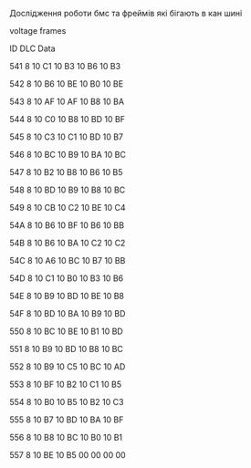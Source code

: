 Дослідження роботи бмс та фреймів які бігають в кан шині 

voltage frames

ID        DLC       Data                     

541      8   10 C1 10 B3 10 B6 10 B3 

542      8   10 B6 10 BE 10 B0 10 BE 

543      8   10 AF 10 AF 10 B8 10 BA 

544      8   10 C0 10 B8 10 BD 10 BF      

545      8   10 C3 10 C1 10 BD 10 B7     

546      8   10 BC 10 B9 10 BA 10 BC 

547      8   10 B2 10 B8 10 B6 10 B5 

548      8   10 BD 10 B9 10 B8 10 BC 

549      8   10 CB 10 C2 10 BE 10 C4 

54A      8   10 B6 10 BF 10 B6 10 BB 

54B      8   10 B6 10 BA 10 C2 10 C2 

54C      8   10 A6 10 BC 10 B7 10 BB 

54D      8   10 C1 10 B0 10 B3 10 B6 

54E      8   10 B9 10 BD 10 BE 10 B8 

54F      8   10 BD 10 BA 10 B9 10 BD 

550      8   10 BC 10 BE 10 B1 10 BD 

551      8   10 B9 10 BD 10 B8 10 BC 

552      8   10 B9 10 C5 10 BC 10 AD 

553      8   10 BF 10 B2 10 C1 10 B5 

554      8   10 B0 10 B5 10 B2 10 C3 

555      8   10 B7 10 BD 10 BA 10 BF 

556      8   10 B8 10 BC 10 B0 10 B1 

557      8   10 BE 10 B5 00 00 00 00  

 

